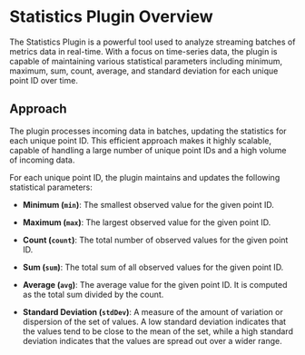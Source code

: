 
# Statistics Plugin Overview

The Statistics Plugin is a powerful tool used to analyze streaming batches of metrics data in real-time. With a focus on time-series data, the plugin is capable of maintaining various statistical parameters including minimum, maximum, sum, count, average, and standard deviation for each unique point ID over time.

## Approach

The plugin processes incoming data in batches, updating the statistics for each unique point ID. This efficient approach makes it highly scalable, capable of handling a large number of unique point IDs and a high volume of incoming data.

For each unique point ID, the plugin maintains and updates the following statistical parameters:

- **Minimum (`min`)**: The smallest observed value for the given point ID.

- **Maximum (`max`)**: The largest observed value for the given point ID.

- **Count (`count`)**: The total number of observed values for the given point ID.

- **Sum (`sum`)**: The total sum of all observed values for the given point ID.

- **Average (`avg`)**: The average value for the given point ID. It is computed as the total sum divided by the count.

- **Standard Deviation (`stdDev`)**: A measure of the amount of variation or dispersion of the set of values. A low standard deviation indicates that the values tend to be close to the mean of the set, while a high standard deviation indicates that the values are spread out over a wider range.


